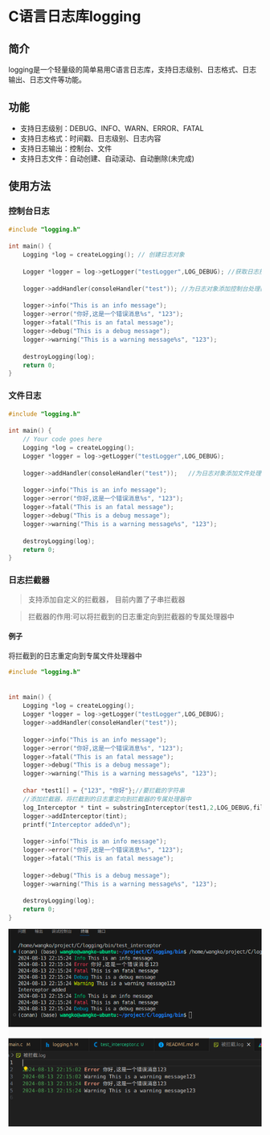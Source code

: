 # C语言日志库logging

## 简介

logging是一个轻量级的简单易用C语言日志库，支持日志级别、日志格式、日志输出、日志文件等功能。

## 功能

- 支持日志级别：DEBUG、INFO、WARN、ERROR、FATAL
- 支持日志格式：时间戳、日志级别、日志内容
- 支持日志输出：控制台、文件
- 支持日志文件：自动创建、自动滚动、自动删除(未完成)

## 使用方法

### 控制台日志
```c
#include "logging.h"

int main() {
    Logging *log = createLogging(); // 创建日志对象

    Logger *logger = log->getLogger("testLogger",LOG_DEBUG); //获取日志控制器

    logger->addHandler(consoleHandler("test")); //为日志对象添加控制台处理器

    logger->info("This is an info message");
    logger->error("你好,这是一个错误消息%s", "123");
    logger->fatal("This is an fatal message");
    logger->debug("This is a debug message");
    logger->warning("This is a warning message%s", "123");

    destroyLogging(log);
    return 0;
}
```

### 文件日志
```c
#include "logging.h"

int main() {
    // Your code goes here
    Logging *log = createLogging();
    Logger *logger = log->getLogger("testLogger",LOG_DEBUG);
    
    logger->addHandler(consoleHandler("test"));   //为日志对象添加文件处理器

    logger->info("This is an info message");
    logger->error("你好,这是一个错误消息%s", "123");
    logger->fatal("This is an fatal message");
    logger->debug("This is a debug message");
    logger->warning("This is a warning message%s", "123");

    destroyLogging(log);
    return 0;
}
```

### 日志拦截器
> 支持添加自定义的拦截器， 目前内置了子串拦截器

> 拦截器的作用:可以将拦截到的日志重定向到拦截器的专属处理器中


#### 例子
将拦截到的日志重定向到专属文件处理器中
```c
#include "logging.h"


int main() {
    Logging *log = createLogging();
    Logger *logger = log->getLogger("testLogger",LOG_DEBUG);
    logger->addHandler(consoleHandler("test"));

    logger->info("This is an info message");
    logger->error("你好,这是一个错误消息%s", "123");
    logger->fatal("This is an fatal message");
    logger->debug("This is a debug message");
    logger->warning("This is a warning message%s", "123");

    char *test1[] = {"123", "你好"};//要拦截的字符串
    //添加拦截器，将拦截到的日志重定向到拦截器的专属处理器中
    log_Interceptor * tint = substringInterceptor(test1,2,LOG_DEBUG,fileHandler("被拦截")); 
    logger->addInterceptor(tint);
    printf("Interceptor added\n");

    logger->info("This is an info message");
    logger->error("你好,这是一个错误消息%s", "123");
    logger->fatal("This is an fatal message");

    logger->debug("This is a debug message");
    logger->warning("This is a warning message%s", "123");

    destroyLogging(log);
    return 0;
}
```
![](docs/img/![](2024-08-13-22-20-18.png).png)
![](docs/img/2024-08-13-22-21-37.png)
